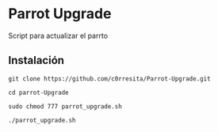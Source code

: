 # Parrot Upgrade
Script para actualizar el parrto


## Instalación

```git clone https://github.com/c0rresita/Parrot-Upgrade.git```

```cd parrot-Upgrade```

```sudo chmod 777 parrot_upgrade.sh```

```./parrot_upgrade.sh```


